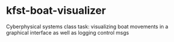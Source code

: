 # kfst-boat-visualizer
Cyberphysical systems class task: visualizing boat movements in a graphical interface as well as logging control msgs
